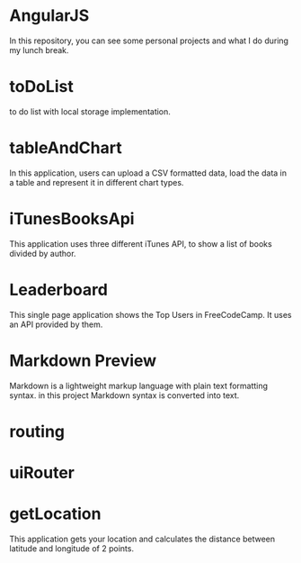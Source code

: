 # AngularJS

In this repository, you can see some personal projects and what I do during my lunch break.

# toDoList
to do list with local storage implementation.

# tableAndChart
In this application, users can upload a CSV formatted data, load the data in a table and represent it in different chart types.

# iTunesBooksApi
This application uses three different iTunes API, to show a list of books divided by author.

# Leaderboard
This single page application shows the Top Users in FreeCodeCamp. It uses an API provided by them.

# Markdown Preview
Markdown is a lightweight markup language with plain text formatting syntax.
in this project Markdown syntax is converted into text.

# routing

# uiRouter

# getLocation
This application gets your location and calculates the distance between latitude and longitude of 2 points.
